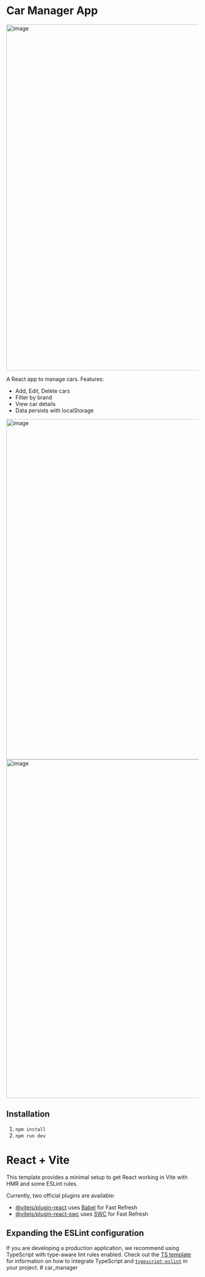 # Car Manager App

<img width="1869" height="904" alt="image" src="https://github.com/user-attachments/assets/2fb960f2-42ed-4d89-b234-856bbd9bba36" />


A React app to manage cars. Features:
- Add, Edit, Delete cars
- Filter by brand
- View car details
- Data persists with localStorage

<img width="1858" height="889" alt="image" src="https://github.com/user-attachments/assets/bb6aa8fd-6819-4edf-9801-aa83cca8f59e" />

<img width="1860" height="885" alt="image" src="https://github.com/user-attachments/assets/951a0add-d662-4200-b290-90cd9bffbfe6" />

## Installation
1. `npm install`
2. `npm run dev`

# React + Vite

This template provides a minimal setup to get React working in Vite with HMR and some ESLint rules.

Currently, two official plugins are available:

- [@vitejs/plugin-react](https://github.com/vitejs/vite-plugin-react/blob/main/packages/plugin-react) uses [Babel](https://babeljs.io/) for Fast Refresh
- [@vitejs/plugin-react-swc](https://github.com/vitejs/vite-plugin-react/blob/main/packages/plugin-react-swc) uses [SWC](https://swc.rs/) for Fast Refresh

## Expanding the ESLint configuration

If you are developing a production application, we recommend using TypeScript with type-aware lint rules enabled. Check out the [TS template](https://github.com/vitejs/vite/tree/main/packages/create-vite/template-react-ts) for information on how to integrate TypeScript and [`typescript-eslint`](https://typescript-eslint.io) in your project.
#   c a r _ m a n a g e r 
 
 
